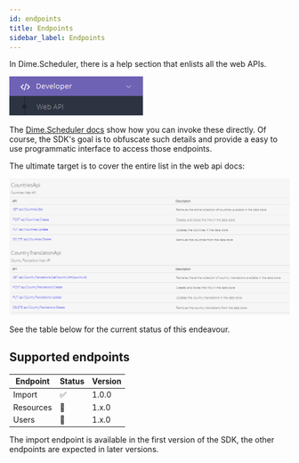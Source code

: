 ```yaml
---
id: endpoints
title: Endpoints
sidebar_label: Endpoints
---
```


In Dime.Scheduler, there is a help section that enlists all the web APIs.

![Dime.Scheduler](../../static/img/api/ds-api-menu.png)

The [Dime.Scheduler docs](https://docs.dimescheduler.com/docs/en/developer-manual/developer-webapi) show how you can invoke these directly. Of course, the SDK's goal is to obfuscate such details and provide a easy to use programmatic interface to access those endpoints.

The ultimate target is to cover the entire list in the web api docs:

![Dime.Scheduler](../../static/img/api/ds-api-list.png)

See the table below for the current status of this endeavour.

## Supported endpoints

| Endpoint  | Status | Version |
| --------- | ------ | ------- |
| Import    | ✅     | 1.0.0   |
| Resources | 🚧     | 1.x.0   |
| Users     | 🚧     | 1.x.0   |

The import endpoint is available in the first version of the SDK, the other endpoints are expected in later versions.
